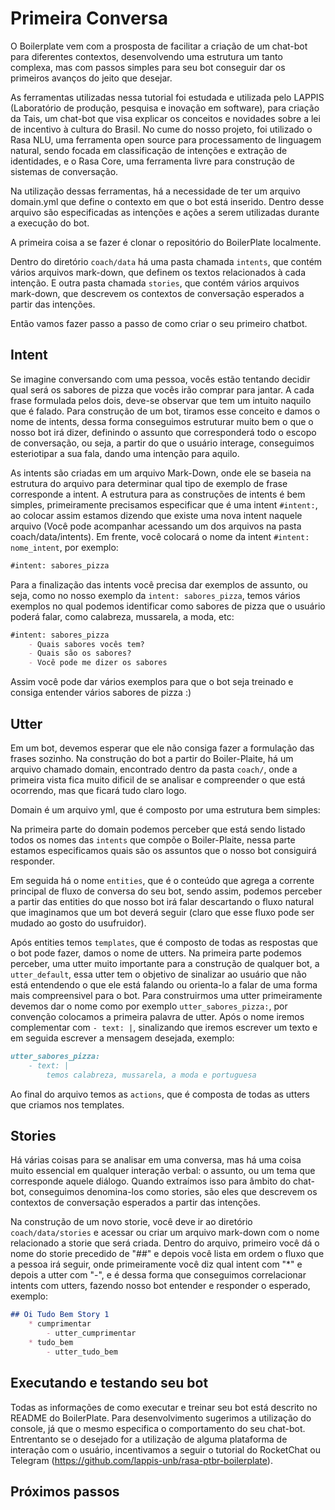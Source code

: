 # Primeira Conversa

O Boilerplate vem com a prosposta de facilitar a criação de um chat-bot para diferentes contextos, desenvolvendo uma estrutura um tanto complexa, mas com passos simples para seu bot conseguir dar os primeiros avanços do jeito que desejar.

As ferramentas utilizadas nessa tutorial foi estudada e utilizada pelo LAPPIS (Laboratório de produção, pesquisa e inovação em software), para criação da Tais, um chat-bot que visa explicar os conceitos e novidades sobre a lei de incentivo à cultura do Brasil. No cume do nosso projeto, foi utilizado o Rasa NLU, uma ferramenta open source para processamento de linguagem natural, sendo focada em classificação de intenções e extração de identidades, e o Rasa Core, uma ferramenta livre para construção de sistemas de conversação.

Na utilização dessas ferramentas, há a necessidade de ter um arquivo domain.yml que define o contexto em que o bot está inserido. Dentro desse arquivo são especificadas as intenções e ações a serem utilizadas durante a execução do bot.

A primeira coisa a se fazer é clonar o repositório do BoilerPlate localmente.

Dentro do diretório `coach/data` há uma pasta chamada `intents`, que contém vários arquivos mark-down, que definem os textos relacionados à cada intenção. E outra pasta chamada `stories`, que contém vários arquivos mark-down, que descrevem os contextos de conversação esperados a partir das intenções.

Então vamos fazer passo a passo de como criar o seu primeiro chatbot.

## Intent

Se imagine conversando com uma pessoa, vocês estão tentando decidir qual será os sabores de pizza que vocês irão comprar para jantar. A cada frase formulada pelos dois, deve-se observar que tem um intuito naquilo que é falado. Para construção de um bot, tiramos esse conceito e damos o nome de intents, dessa forma conseguimos estruturar muito bem o que o nosso bot irá dizer, definindo o assunto que corresponderá todo o escopo de conversação, ou seja, a partir do que o usuário interage, conseguimos esteriotipar a sua fala, dando uma intenção para aquilo.

As intents são criadas em um arquivo Mark-Down, onde ele se baseia na estrutura do arquivo para determinar qual tipo de exemplo de frase corresponde a intent. A estrutura para as construções de intents é bem simples, primeiramente precisamos especificar que é uma intent `#intent:`, ao colocar assim estamos dizendo que existe uma nova intent naquele arquivo (Você pode acompanhar acessando um dos arquivos na pasta coach/data/intents). Em frente, você colocará o nome da intent `#intent: nome_intent`, por exemplo:

``` MarkDown
#intent: sabores_pizza
```

Para a finalização das intents você precisa dar exemplos de assunto, ou seja, como no nosso exemplo da `intent: sabores_pizza`, temos vários exemplos no qual podemos identificar como sabores de pizza que o usuário poderá falar, como calabreza, mussarela, a moda, etc:

``` MarkDown
#intent: sabores_pizza
    - Quais sabores vocês tem?
    - Quais são os sabores?
    - Você pode me dizer os sabores
```

Assim você pode dar vários exemplos para que o bot seja treinado e consiga entender vários sabores de pizza :)

## Utter

Em um bot, devemos esperar que ele não consiga fazer a formulação das frases sozinho. Na construção do bot a partir do Boiler-Plaite, há um arquivo chamado domain, encontrado dentro da pasta `coach/`, onde a primeira vista fica muito dificil de se analisar e compreender o que está ocorrendo, mas que ficará tudo claro logo.

Domain é um arquivo yml, que é composto por uma estrutura bem simples:

Na primeira parte do domain podemos perceber que está sendo listado todos os nomes das `intents` que compõe o Boiler-Plaite, nessa parte estamos especificamos quais são os assuntos que o nosso bot consiguirá responder.

Em seguida há o nome `entities`, que é o conteúdo que agrega a corrente principal de fluxo de conversa do seu bot, sendo assim, podemos perceber a partir das entities do que nosso bot irá falar descartando o fluxo natural que imaginamos  que um bot deverá seguir (claro que esse fluxo pode ser mudado ao gosto do usufruidor).

Após entities temos `templates`, que é composto de todas as respostas que o bot pode fazer, damos o nome de utters. Na primeira parte podemos perceber, uma utter muito importante para a construção de qualquer bot, a `utter_default`, essa utter tem o objetivo de sinalizar ao usuário que não está entendendo o que ele está falando ou orienta-lo a falar de uma forma mais compreensivel para o bot. Para construirmos uma utter primeiramente devemos dar o nome como por exemplo `utter_sabores_pizza:`, por convenção colocamos a primeira palavra de utter. Após o nome iremos complementar com `- text: |`, sinalizando que iremos escrever um texto e em seguida escrever a mensagem desejada, exemplo:

``` MarkDown
utter_sabores_pizza:
    - text: |
        temos calabreza, mussarela, a moda e portuguesa
```

Ao final do arquivo temos as `actions`, que é composta de todas as utters que criamos nos templates.

## Stories

Há várias coisas para se analisar em uma conversa, mas há uma coisa muito essencial em qualquer interação verbal: o assunto, ou um tema que corresponde aquele diálogo. Quando extraímos isso para âmbito do chat-bot, conseguimos denomina-los como stories, são eles que descrevem os contextos de conversação esperados a partir das intenções.

Na construção de um novo storie, você deve ir ao diretório `coach/data/stories` e acessar ou criar um arquivo mark-down com o nome relacionado a storie que será criada. Dentro do arquivo, primeiro você dá o nome do storie precedido de "##" e depois você lista em ordem o fluxo que a pessoa irá seguir, onde primeiramente você diz qual intent com "*" e depois a utter com "-", e é dessa forma que conseguimos correlacionar intents com utters, fazendo nosso bot entender e responder o esperado, exemplo:

``` MarkDown
## Oi Tudo Bem Story 1
    * cumprimentar
        - utter_cumprimentar
    * tudo_bem
        - utter_tudo_bem
```


## Executando e testando seu bot

Todas as informações de como executar e treinar seu bot está descrito no README do BoilerPlate. Para desenvolvimento sugerimos a utilização do console, já que o mesmo especifica o comportamento do seu chat-bot. Entrentanto se o desejado for a utilização de alguma plataforma de interação com o usuário, incentivamos a seguir o tutorial do RocketChat ou Telegram (https://github.com/lappis-unb/rasa-ptbr-boilerplate).

## Próximos passos



